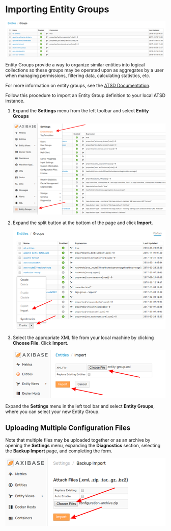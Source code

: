 # Importing Entity Groups

![](images/entity-group1.png)

Entity Groups provide a way to organize similar entities into logical collections so these groups may be operated upon as aggregates by a user when managing permissions, filtering data, calculating statistics, etc.

For more information on entity groups, see the [ATSD Documentation](https://axibase.com/docs/atsd/configuration/entity_groups.html).

Follow this procedure to import an Entity Group definition to your local ATSD instance.

1. Expand the **Settings** menu from the left toolbar and select **Entity Groups**

    ![](images/entity-group2.png)

2. Expand the split button at the bottom of the page and click **Import**.

    ![](images/entity-group3.png)

3. Select the appropriate XML file from your local machine by clicking **Choose File**. Click **Import**.

    ![](images/import-entity.png)

Expand the **Settings** menu in the left tool bar and select **Entity Groups**, where you can select your new Entity Group.

## Uploading Multiple Configuration Files

Note that multiple files may be uploaded together or as an archive by opening the **Settings** menu, expanding the **Diagnostics** section, selecting the **Backup Import** page, and completing the form.

![](images/backup-import.png)

